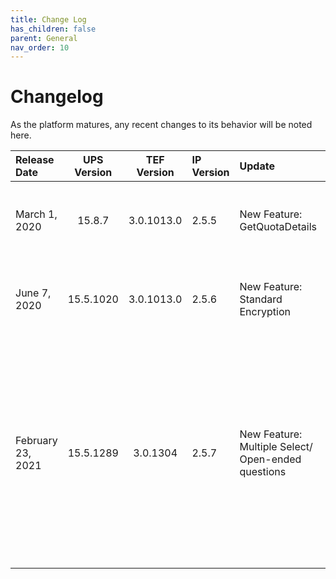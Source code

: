 ```yaml
---
title: Change Log
has_children: false
parent: General
nav_order: 10
---
```


# Changelog
As the platform matures, any recent changes to its behavior will be noted here. 

| Release Date | UPS Version | TEF Version | IP Version | Update | Notes |
| :--- | :---: | :---: | :--- | :--- | :--- |
| March 1, 2020 | 15.8.7 | 3.0.1013.0 | 2.5.5 | New Feature: GetQuotaDetails | A detailed explanation of the new feature can be found [here.](/externalsample/api/QuotaDetails.html) |
| June 7, 2020 | 15.5.1020 | 3.0.1013.0 | 2.5.6 | New Feature: Standard Encryption | A detailed explanation of the new feature can be found [here.](/memberrouting/encryption) |
| February 23, 2021 | 15.5.1289 | 3.0.1304 | 2.5.7 | New Feature: Multiple Select/ Open-ended questions | IP Member API v2 will now support both multipleselect and open-ended answers along with the existing single-select answers. A detailed explanation of the new change can be found [here.](/membermanagement/v2/add.html) |

